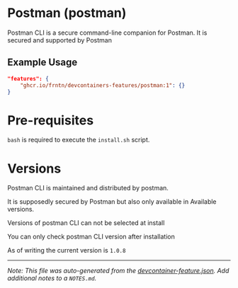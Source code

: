 
# Postman (postman)

Postman CLI is a secure command-line companion for Postman. It is secured and supported by Postman

## Example Usage

```json
"features": {
    "ghcr.io/frntn/devcontainers-features/postman:1": {}
}
```



# Pre-requisites

`bash` is required to execute the `install.sh` script.

# Versions

Postman CLI is maintained and distributed by postman.

It is supposedly secured by Postman but also only available in Available versions.

Versions of postman CLI can not be selected at install

You can only check postman CLI version after installation

As of writing the current version is `1.0.8`


---

_Note: This file was auto-generated from the [devcontainer-feature.json](https://github.com/frntn/devcontainers-features/blob/main/src/postman/devcontainer-feature.json).  Add additional notes to a `NOTES.md`._
